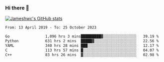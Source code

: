 ### Hi there 👋

[![Jameshwc's GitHub stats](https://github-readme-stats.vercel.app/api?username=jameshwc)](https://github.com/anuraghazra/github-readme-stats)

<!--START_SECTION:waka-->

```txt
From: 13 April 2019 - To: 25 October 2023

Go                1,096 hrs 3 mins█████████▓░░░░░░░░░░░░░░░   39.19 %
Python            631 hrs 2 mins  █████▓░░░░░░░░░░░░░░░░░░░   22.56 %
YAML              340 hrs 28 mins ███░░░░░░░░░░░░░░░░░░░░░░   12.17 %
C                 113 hrs 57 mins █░░░░░░░░░░░░░░░░░░░░░░░░   04.07 %
C++               83 hrs 26 mins  ▓░░░░░░░░░░░░░░░░░░░░░░░░   02.98 %
```

<!--END_SECTION:waka-->